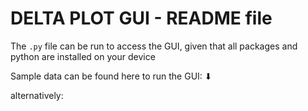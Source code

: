 # DELTA PLOT GUI - README file
The `.py` file can be run to access the GUI, given that all packages and python are installed on your device  

Sample data can be found here to run the GUI: ⬇

alternatively: 
